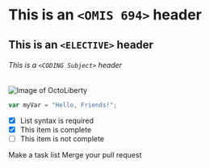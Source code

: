 # This is an `<OMIS 694>` header

## This is an `<ELECTIVE>` header

###### This is a `<CODING Subject>` header

![Image of OctoLiberty](https://octodex.github.com/images/octoliberty.png)

``` javascript
var myVar = "Hello, Friends!";
```

- [x] List syntax is required
- [x] This item is complete
- [ ] This item is not complete

Make a task list
Merge your pull request
